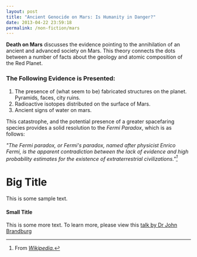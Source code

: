 ```yaml
---
layout: post
title: "Ancient Genocide on Mars: Is Humanity in Danger?"
date: 2013-04-22 23:59:18
permalink: /non-fiction/mars
---
```

**Death on Mars** discusses the evidence pointing to the annihilation of an ancient and advanced society on Mars. This theory connects the dots between a number of facts about the geology and atomic composition of the Red Planet.

### The Following Evidence is Presented:
1. The presence of (what seem to be) fabricated structures on the planet. Pyramids, faces, city ruins.
2. Radioactive isotopes distributed on the surface of Mars.
3. Ancient signs of water on mars.

This catastrophe, and the potential presence of a greater spacefaring species provides a solid resolution to the *Fermi Paradox*, which is as follows:

*"The Fermi paradox, or Fermi's paradox, named after physicist Enrico Fermi, is the apparent contradiction between the lack of evidence and high probability estimates for the existence of extraterrestrial civilizations."[^1]*
# Big Title
This is some sample text.
#### Small Title
This is some more text.
To learn more, please view this [talk by Dr John Brandburg](https://www.youtube.com/watch?v=RjGkgK5taP4)

[^1]: From [*Wikipedia.*](https://en.wikipedia.org/wiki/Fermi_paradox)

